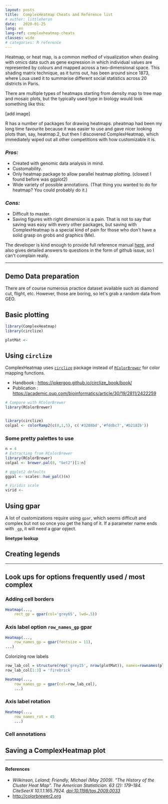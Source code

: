 ```yaml
---
layout: posts
title:  ComplexHeatmap Cheats and Reference list
# author: littleheron
date:   2020-01-25
lang: en
lang-ref: complexheatmap-cheats
classes: wide
# categories: R reference
---
```


Heatmap, or heat map, is a common method of visualization when dealing with omics data such as gene expression in which individual values are represented by colours and mapped across a two-dimensional space. This shading matrix technique, as it turns out, has been around since 1873, where Loua used it to summarise different social statistics across 20 districts in Paris.

There are multiple types of heatmaps starting from density map to tree map and mosaic plots, but the typically used type in biology would look something like this:

[add image]

R has a number of packages for drawing heatmaps. pheatmap had been my long time favourite because it was easier to use and gave nicer looking plots than, say, heatmap.2, but then I discovered ComplexHeatmap, which immediately wiped out all other competitions with how customizable it is.

### *Pros:*

* Created with genomic data analysis in mind.
* Customability.
* Only heatmap package to allow parallel heatmap plotting. (closest I found before was ggplot2)
* Wide variety of possible annotations. (That thing you wanted to do for heatmap? You could probably do it.)

### *Cons:*

* Difficult to master.
* Saving figures with right dimension is a pain. That is not to say that saving was easy with every other packages, but saving with ComplexHeatmap is a special kind of pain for those who don't have a solid grasp on grobs and graphics (Me). 

The developer is kind enough to provide full reference manual [here](https://jokergoo.github.io/ComplexHeatmap-reference/book/index.html), and also gives detailed answers to questions in the form of github issue, so I can't complain really.

---

## Demo Data preparation

There are of course numerous practice dataset available such as diamond cut, flight, etc. However, those are boring, so let's grab a random data from GEO.


## Basic plotting

```r
library(ComplexHeatmap)
library(circlize)

plotMat <- 

```

## Using `circlize`

ComplexHeatmap uses [`circlize`](https://cran.r-project.org/web/packages/circlize/circlize.pdf) package instead of [`RColorBrewer`](https://www.rdocumentation.org/packages/RColorBrewer/versions/1.1-2/topics/RColorBrewer) for color mapping functions.

* Handbook : https://jokergoo.github.io/circlize_book/book/
* Publication : https://academic.oup.com/bioinformatics/article/30/19/2811/2422259


```r
# Compare with RColorBrewer
library(RColorBrewer)


library(circlize)
colpal <- colorRamp2(c(0,1,5), c('#3288bd','#fddbc7','#b2182b'))

```

### Some pretty palettes to use

```r
n = 4
# Extracting from RColorBrewer
library(RColorBrewer)
colpal <- brewer.pal(8, "Set2")[1:n]

# ggplot2 defaults
ggpal <- scales::hue_pal()(n)

# Viridis scale
virid <-
```

## Using gpar

A lot of customizations require using `gpar`, which seems difficult and complex but not so once you get the hang of it. If a parameter name ends with `_gp`, it will need a gpar opject.


**linetype lookup**


## Creating legends


---

## Look ups for options frequently used / most complex

### Adding cell borders

```r
Heatmap(...,
	rect_gp = gpar(col='grey65', lwd=.5))
```

### Axis label option `row_names_gp` gpar

```r
Heatmap(..., 
	row_names_gp = gpar(fontsize = 11),
...)
```

Colorizing row labels

```r
row_lab_col = structure(rep('grey15', nrow(plotMat)), names=rownames(plotMat))
row_lab_col[1:3] = 'firebrick'

Heatmap(...,
	row_names_gp = gpar(col=row_lab_col),
	...)

```

### Axis label rotation

```r
Heatmap(...,
	row_names_rot = 45
	...)
```

### Cell annotations



## Saving a ComplexHeatmap plot



---

#### References

- *Wilkinson, Leland; Friendly, Michael (May 2009). "The History of the Cluster Heat Map". The American Statistician. 63 (2): 179–184. CiteSeerX 10.1.1.165.7924. [doi:10.1198/tas.2009.0033](https://www.tandfonline.com/doi/abs/10.1198/tas.2009.0033)*
- http://colorbrewer2.org


